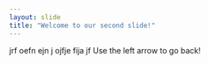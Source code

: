 ```yaml
---
layout: slide
title: "Welcome to our second slide!"
---
```

jrf oefn  ejn j ojfje fija jf
Use the left arrow to go back!
